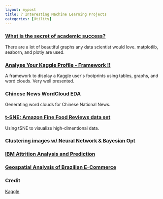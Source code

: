 ```yaml
---
layout: mypost
title: 7 Interesting Machine Learning Projects
categories: [Utility]
---
```


### [What is the secret of academic success?](https://www.kaggle.com/hely333/what-is-the-secret-of-academic-success?utm_medium=email&utm_source=mailchimp&utm_campaign=datanotes-20181018)

There are a lot of beautiful graphs any data scientist would love. matplotlib, seaborn, and plotly are used. 

### [Analyse Your Kaggle Profile - Framework !!](https://www.kaggle.com/shivamb/analyse-your-kaggle-profile-framework?utm_medium=email&utm_source=mailchimp&utm_campaign=datanotes-20181018)

A framework to display a Kaggle user's footprints using tables, graphs, and word clouds. Very well presented. 

### [Chinese News WordCloud EDA](https://www.kaggle.com/johnfarrell/chinese-news-wordcloud-eda?utm_medium=email&utm_source=mailchimp&utm_campaign=datanotes-20181018)

Generating word clouds for Chinese National News. 

### [t-SNE: Amazon Fine Food Reviews data set](https://www.kaggle.com/jitendras/t-sne-amazon-fine-food-reviews-data-set?utm_medium=email&utm_source=mailchimp&utm_campaign=datanotes-20181018)

Using tSNE to visualize high-dimentional data. 

### [Clustering images w/ Neural Network & Bayesian Opt](https://www.kaggle.com/thebrownviking20/clustering-images-w-neural-network-bayesian-opt?utm_medium=email&utm_source=mailchimp&utm_campaign=datanotes-20181018)

### [IBM Attrition Analysis and Prediction](https://www.kaggle.com/vincentlugat/ibm-attrition-analysis-and-prediction?utm_medium=email&utm_source=mailchimp&utm_campaign=datanotes-20181018)

### [Geospatial Analysis of Brazilian E-Commerce](https://www.kaggle.com/andresionek/geospatial-analysis-of-brazilian-e-commerce?utm_medium=email&utm_source=mailchimp&utm_campaign=datanotes-20181018)




### Credit

[Kaggle](https://www.kaggle.com)
